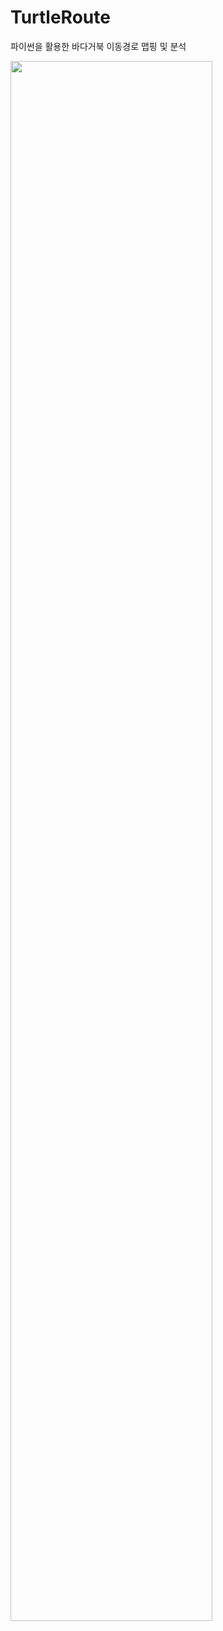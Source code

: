 # TurtleRoute
파이썬을 활용한 바다거북 이동경로 맵핑 및 분석

<img align = "center" width="80%" src="https://user-images.githubusercontent.com/115720940/231324871-2faa0754-6233-4be4-bc74-f86579b587f2.png"/>
